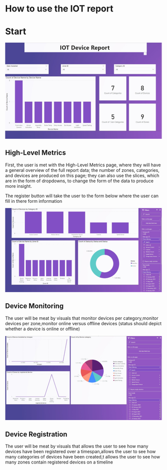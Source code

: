 <h1>How to use the IOT report</h1>
<h1>Start</h1>
<img src="resources/1.jpg" >
<h2>High-Level Metrics</h2>
<p>First, the user is met with the High-Level Metrics page, where they will have a general overview of the full report data; the number of zones, categories, and devices are produced on this page; they can also use the slices, which are in the form of dropdowns, to change the form of the data to produce more insight.</p>
<p>The register button will take the user to the form below where the user can fill in there form information</p>
<img src="resources/2.jpg">
<h2>Device Monitoring</h2>
<p>The user will be meat by visuals that monitor devices per category,monitor devices per zone,monitor online versus offline
devices (status should depict
whether a device is online or offline)</p>

<img src="resources/3.jpg" >
<h2>Device Registration</h2>
<p>The user will be meat by visuals that allows the user
to see how many devices have been
registered over a timespan,allows the user
to see how many categories of
devices have been created,t allows the user
to see how many zones contain
registered devices on a timeline </p>